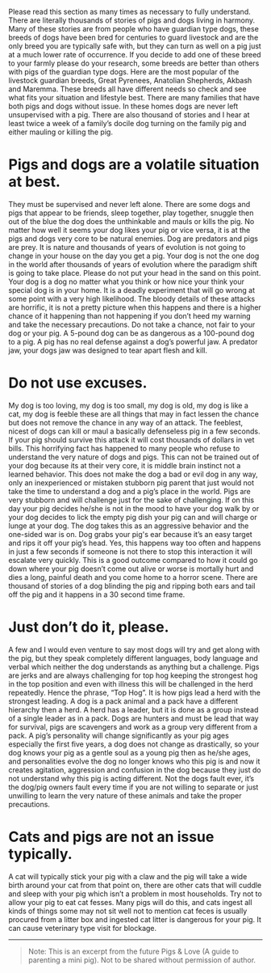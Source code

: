 <!-- TITLE: Pigs And Dogs -->
<!-- SUBTITLE: By Scott R. Murdock -->

Please read this section as many times as necessary to fully understand. There are literally thousands of stories of pigs and dogs living in harmony. Many of these stories are from people who have guardian type dogs, these breeds of dogs have been bred for centuries to guard livestock and are the only breed you are typically safe with, but they can turn as well on a pig just at a much lower rate of occurrence. If you decide to add one of these breed to your farmly please do your research, some breeds are better than others with pigs of the guardian type dogs. Here are the most popular of the livestock guardian breeds, Great Pyrenees, Anatolian Shepherds, Akbash and Maremma. These breeds all have different needs so check and see what fits your situation and lifestyle best. There are many families that have both pigs and dogs without issue. In these homes dogs are never left unsupervised with a pig. There are also thousand of stories and I hear at least twice a week of a family’s docile dog turning on the family pig and either mauling or killing the pig.

# Pigs and dogs are a volatile situation at best.
They must be supervised and never left alone. There are some dogs and pigs that appear to be friends, sleep together, play together, snuggle then out of the blue the dog does the unthinkable and mauls or kills the pig. No matter how well it seems your dog likes your pig or vice versa, it is at the pigs and dogs very core to be natural enemies. Dog are predators and pigs are prey. It is nature and thousands of years of evolution is not going to change in your house on the day you get a pig. Your dog is not the one dog in the world after thousands of years of evolution where the paradigm shift is going to take place. Please do not put your head in the sand on this point. Your dog is a dog no matter what you think or how nice your think your special dog is in your home. It is a deadly experiment that will go wrong at some point with a very high likelihood. The bloody details of these attacks are horrific, it is not a pretty picture when this happens and there is a higher chance of it happening than not happening if you don’t heed my warning and take the necessary precautions. Do not take a chance, not fair to your dog or your pig. A 5-pound dog can be as dangerous as a 100-pound dog to a pig. A pig has no real defense against a dog’s powerful jaw. A predator jaw, your dogs jaw was designed to tear apart flesh and kill.

# Do not use excuses.
My dog is too loving, my dog is too small, my dog is old, my dog is like a cat, my dog is feeble these are all things that may in fact lessen the chance but does not remove the chance in any way of an attack. The feeblest, nicest of dogs can kill or maul a basically defenseless pig in a few seconds. If your pig should survive this attack it will cost thousands of dollars in vet bills. This horrifying fact has happened to many people who refuse to understand the very nature of dogs and pigs. This can not be trained out of your dog because its at their very core, it is middle brain instinct not a learned behavior. This does not make the dog a bad or evil dog in any way, only an inexperienced or mistaken stubborn pig parent that just would not take the time to understand a dog and a pig’s place in the world. Pigs are very stubborn and will challenge just for the sake of challenging. If on this day your pig decides he/she is not in the mood to have your dog walk by or your dog decides to lick the empty pig dish your pig can and will charge or lunge at your dog. The dog takes this as an aggressive behavior and the one-sided war is on. Dog grabs your pig's ear because it’s an easy target and rips it off your pig’s head. Yes, this happens way too often and happens in just a few seconds if someone is not there to stop this interaction it will escalate very quickly. This is a good outcome compared to how it could go down where your pig doesn’t come out alive or worse is mortally hurt and dies a long, painful death and you come home to a horror scene. There are thousand of stories of a dog blinding the pig and ripping both ears and tail off the pig and it happens in a 30 second time frame.

# Just don’t do it, please.
A few and I would even venture to say most dogs will try and get along with the pig, but they speak completely different languages, body language and verbal which neither the dog understands as anything but a challenge. Pigs are jerks and are always challenging for top hog keeping the strongest hog in the top position and even with illness this will be challenged in the herd repeatedly. Hence the phrase, “Top Hog”. It is how pigs lead a herd with the strongest leading. A dog is a pack animal and a pack have a different hierarchy then a herd. A herd has a leader, but it is done as a group instead of a single leader as in a pack. Dogs are hunters and must be lead that way for survival, pigs are scavengers and work as a group very different from a pack. A pig’s personality will change significantly as your pig ages especially the first five years, a dog does not change as drastically, so your dog knows your pig as a gentle soul as a young pig then as he/she ages, and personalities evolve the dog no longer knows who this pig is and now it creates agitation, aggression and confusion in the dog because they just do not understand why this pig is acting different. Not the dogs fault ever, it’s the dog/pig owners fault every time if you are not willing to separate or just unwilling to learn the very nature of these animals and take the proper precautions.

# Cats and pigs are not an issue typically.
A cat will typically stick your pig with a claw and the pig will take a wide birth around your cat from that point on, there are other cats that will cuddle and sleep with your pig which isn’t a problem in most households. Try not to allow your pig to eat cat fesses. Many pigs will do this, and cats ingest all kinds of things some may not sit well not to mention cat feces is usually procured from a litter box and ingested cat litter is dangerous for your pig. It can cause veterinary type visit for blockage.

---

> Note: This is an excerpt from the future Pigs & Love (A guide to parenting a mini pig). Not to be shared without permission of author.